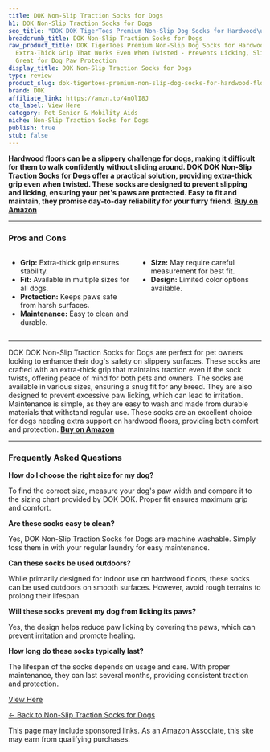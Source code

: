 ```yaml
---
title: DOK Non-Slip Traction Socks for Dogs
h1: DOK Non-Slip Traction Socks for Dogs
seo_title: "DOK DOK TigerToes Premium Non-Slip Dog Socks for Hardwood\u2026"
breadcrumb_title: DOK Non-Slip Traction Socks for Dogs
raw_product_title: DOK TigerToes Premium Non-Slip Dog Socks for Hardwood Floors -
  Extra-Thick Grip That Works Even When Twisted - Prevents Licking, Slipping, and
  Great for Dog Paw Protection
display_title: DOK Non-Slip Traction Socks for Dogs
type: review
product_slug: dok-tigertoes-premium-non-slip-dog-socks-for-hardwood-floors-extra-thic-07618b4b
brand: DOK
affiliate_link: https://amzn.to/4nOlI8J
cta_label: View Here
category: Pet Senior & Mobility Aids
niche: Non-Slip Traction Socks for Dogs
publish: true
stub: false
---
```


<div id="intro" class="full-width">
  <p><strong>Hardwood floors can be a slippery challenge for dogs, making it difficult for them to walk confidently without sliding around. DOK DOK Non-Slip Traction Socks for Dogs offer a practical solution, providing extra-thick grip even when twisted. These socks are designed to prevent slipping and licking, ensuring your pet's paws are protected. Easy to fit and maintain, they promise day-to-day reliability for your furry friend. <a href="https://amzn.to/4nOlI8J" rel="nofollow sponsored noopener" target="_blank"><strong>Buy on Amazon</strong></a></strong></p>
</div>

<hr />
<h3 id="pros-cons">Pros and Cons</h3>
<div class="pc-grid" style="display:grid;grid-template-columns:1fr 1fr;gap:16px;">
  <ul>
    <li><strong>Grip:</strong> Extra-thick grip ensures stability.</li>
    <li><strong>Fit:</strong> Available in multiple sizes for all dogs.</li>
    <li><strong>Protection:</strong> Keeps paws safe from harsh surfaces.</li>
    <li><strong>Maintenance:</strong> Easy to clean and durable.</li>
  </ul>
  <ul>
    <li><strong>Size:</strong> May require careful measurement for best fit.</li>
    <li><strong>Design:</strong> Limited color options available.</li>
  </ul>
</div>
<hr />

<div class="full-width">
  <p>DOK DOK Non-Slip Traction Socks for Dogs are perfect for pet owners looking to enhance their dog's safety on slippery surfaces. These socks are crafted with an extra-thick grip that maintains traction even if the sock twists, offering peace of mind for both pets and owners. The socks are available in various sizes, ensuring a snug fit for any breed. They are also designed to prevent excessive paw licking, which can lead to irritation. Maintenance is simple, as they are easy to wash and made from durable materials that withstand regular use. These socks are an excellent choice for dogs needing extra support on hardwood floors, providing both comfort and protection. <a href="https://amzn.to/4nOlI8J" rel="nofollow sponsored noopener" target="_blank"><strong>Buy on Amazon</strong></a></p>
</div>

<hr />
<h3 id="faqs">Frequently Asked Questions</h3>

<p><strong>How do I choose the right size for my dog?</strong></p>
<p>To find the correct size, measure your dog's paw width and compare it to the sizing chart provided by DOK DOK. Proper fit ensures maximum grip and comfort.</p>

<p><strong>Are these socks easy to clean?</strong></p>
<p>Yes, DOK Non-Slip Traction Socks for Dogs are machine washable. Simply toss them in with your regular laundry for easy maintenance.</p>

<p><strong>Can these socks be used outdoors?</strong></p>
<p>While primarily designed for indoor use on hardwood floors, these socks can be used outdoors on smooth surfaces. However, avoid rough terrains to prolong their lifespan.</p>

<p><strong>Will these socks prevent my dog from licking its paws?</strong></p>
<p>Yes, the design helps reduce paw licking by covering the paws, which can prevent irritation and promote healing.</p>

<p><strong>How long do these socks typically last?</strong></p>
<p>The lifespan of the socks depends on usage and care. With proper maintenance, they can last several months, providing consistent traction and protection.</p>
<p><a class="btn" href="https://amzn.to/4nOlI8J" target="_blank" rel="nofollow sponsored noopener">View Here</a></p>
<p><a href="/roundups/pet-senior-mobility-aids/non-slip-traction-socks-for-dogs/">← Back to Non-Slip Traction Socks for Dogs</a></p>
<aside class="disclosure">This page may include sponsored links. As an Amazon Associate, this site may earn from qualifying purchases.</aside>
